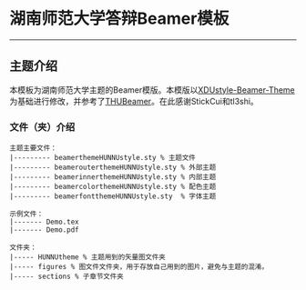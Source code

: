 # 湖南师范大学答辩Beamer模板
---

## 主题介绍

本模板为湖南师范大学主题的Beamer模版。本模版以[XDUstyle-Beamer-Theme](https://github.com/StickCui/XDUstyle-Beamer-Theme)为基础进行修改，并参考了[THUBeamer](https://github.com/tl3shi/THUBeamer)。在此感谢StickCui和tl3shi。




### 文件（夹）介绍

	主题主要文件：
	|--------- beamerthemeHUNNUstyle.sty % 主题文件
	|--------- beamerouterthemeHUNNUstyle.sty % 外部主题
	|--------- beamerinnerthemeHUNNUstyle.sty % 内部主题
	|--------- beamercolorthemeHUNNUstyle.sty % 配色主题
	|--------- beamerfontthemeHUNNUstyle.sty  % 字体主题
	
	示例文件：
	|------- Demo.tex
	|------- Demo.pdf
	
	文件夹：
	|----- HUNNUtheme % 主题用到的矢量图文件夹
	|----- figures % 图文件文件夹，用于存放自己用到的图片，避免与主题的混淆。
	|----- sections % 子章节文件夹


​	
​	